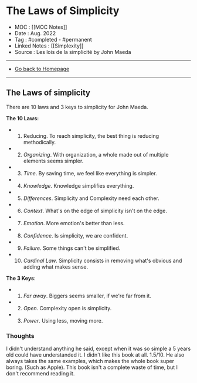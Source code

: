 # The Laws of Simplicity
- MOC : [[MOC Notes]]
- Date : Aug. 2022
- Tag : #completed - #permanent 
- Linked Notes : [[Simplexity]]
- Source : Les lois de la simplicité by John Maeda
-------------------
- [Go back to Homepage](https://misudashi.ga/)
-----

## The Laws of simplicity

There are 10 laws and 3 keys to simplicity for John Maeda.

**The 10 Laws:**

- 1) Reducing. To reach simplicity, the best thing is reducing methodically.

- 2) *Organizing*. With organization, a whole made out of multiple elements seems simpler.

- 3) *Time*. By saving time, we feel like everything is simpler.

- 4) *Knowledge*. Knowledge simplifies everything.

- 5) *Differences*. Simplicity and Complexity need each other.

- 6) *Context*. What's on the edge of simplicity isn't on the edge.

- 7) *Emotion*. More emotion's better than less.

- 8) *Confidence*. Is simplicity, we are confident.

- 9) *Failure*. Some things can't be simplified.

- 10) *Cardinal Law*. Simplicity consists in removing what's obvious and adding what makes sense.

**The 3 Keys**:

- 1) *Far away*. Biggers seems smaller, if we're far from it.
- 2) *Open*. Complexity open is simplicity.
- 3) *Power*. Using less, moving more.

### Thoughts

I didn't understand anything he said, except when it was so simple a 5 years old could have understanded it. I didn't like this book at all. 1.5/10. He also always takes the same examples, which makes the whole book super boring. (Such as Apple). This book isn't a complete waste of time, but I don't recommend reading it.